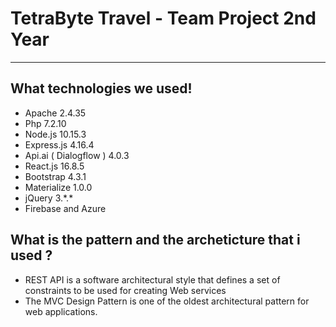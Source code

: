 # TetraByte Travel - Team Project 2nd Year

---

## What technologies we used!
 - Apache 2.4.35
 - Php 7.2.10
 - Node.js 10.15.3
 - Express.js 4.16.4
 - Api.ai ( Dialogflow ) 4.0.3
 - React.js 16.8.5
 - Bootstrap 4.3.1
 - Materialize 1.0.0
 - jQuery 3.\*.*
 - Firebase and Azure


## What is the pattern and the archeticture that i used ?
 - REST API is a software architectural style that defines a set of constraints to be used for creating Web services
 - The MVC Design Pattern is one of the oldest architectural pattern for web applications.









